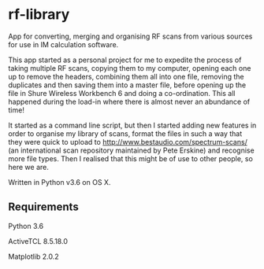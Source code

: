 # rf-library
App for converting, merging and organising RF scans from various sources for use in IM calculation software.

This app started as a personal project for me to expedite the process of taking multiple RF scans, copying them to my computer, opening each one up to remove the headers, combining them all into one file, removing the duplicates and then saving them into a master file, before opening up the file in Shure Wireless Workbench 6 and doing a co-ordination. This all happened during the load-in where there is almost never an abundance of time!

It started as a command line script, but then I started adding new features in order to organise my library of scans, format the files in such a way that they were quick to upload to http://www.bestaudio.com/spectrum-scans/ (an international scan repository maintained by Pete Erskine) and recognise more file types. Then I realised that this might be of use to other people, so here we are.

Written in Python v3.6 on OS X.

Requirements
------------
Python 3.6

ActiveTCL 8.5.18.0

Matplotlib 2.0.2